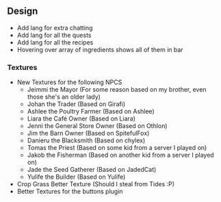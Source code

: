 ## Design
- Add lang for extra chatting
- Add lang for all the quests
- Add lang for all the recipes
- Hovering over array of ingredients shows all of them in bar

### Textures
- New Textures for the following NPCS
    - Jeimmi the Mayor                  (For some reason based on my brother, even those she's an older lady)
    - Johan the Trader                  (Based on Girafi)
    - Ashlee the Poultry Farmer         (Based on Ashlee)
    - Liara the Café Owner              (Based on Liara)
    - Jenni the General Store Owner     (Based on Othlon)
    - Jim the Barn Owner                (Based on SpitefulFox)
    - Danieru the Blacksmith            (Based on chylex)
    - Tomas the Priest                  (Based on some kid from a server I played on)
    - Jakob the Fisherman               (Based on another kid from a server I played on)
    - Jade the Seed Gatherer            (Based on JadedCat)
    - Yulife the Builder                (Based on Yulife)
- Crop Grass Better Texture (Should I steal from Tides :P)
- Better Textures for the buttons plugin